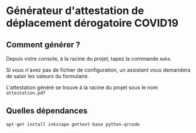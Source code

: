 # Générateur d'attestation de déplacement dérogatoire COVID19

## Comment générer ?

Depuis votre console, à la racine du projet, tapez la commande ``make``.

Si vous n'avez pas de fichier de configuration, un assistant vous demandera de saisir les valeurs du formulaire.

L'attestation généré se trouve à la racine du projet sous le nom ``attestation.pdf``

## Quelles dépendances

    apt-get install inkscape gettext-base python-qrcode 
